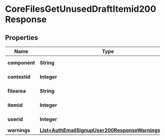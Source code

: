 

# CoreFilesGetUnusedDraftItemid200Response


## Properties

| Name | Type | Description | Notes |
|------------ | ------------- | ------------- | -------------|
|**component** | **String** | File area component. |  |
|**contextid** | **Integer** | File area context. |  |
|**filearea** | **String** | File area name. |  |
|**itemid** | **Integer** | File are item id. |  |
|**userid** | **Integer** | File area user id. |  |
|**warnings** | [**List&lt;AuthEmailSignupUser200ResponseWarningsInner&gt;**](AuthEmailSignupUser200ResponseWarningsInner.md) |  |  [optional] |



